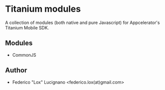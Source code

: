 Titanium modules
================

A collection of modules (both native and pure Javascript) for Appcelerator's Titanium Mobile SDK.

Modules
-------

* CommonJS

Author
------

* Federico "Lox" Lucignano <federico.lox(at)gmail.com>
